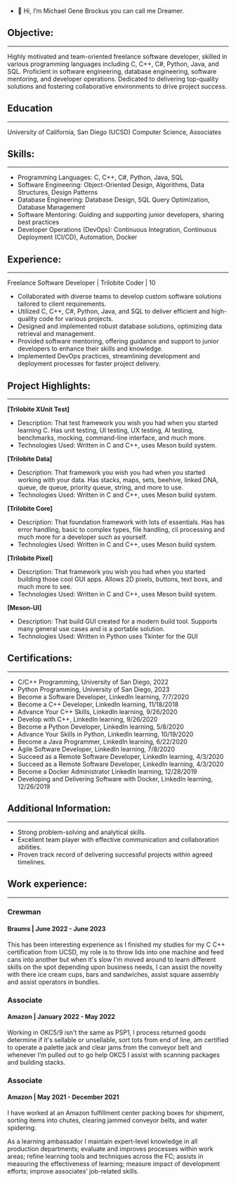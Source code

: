 - 👋 Hi, I’m Michael Gene Brockus you can call me Dreamer.

## Objective:
-----------------------
Highly motivated and team-oriented freelance software developer, skilled in various programming languages including C, C++, C#, Python, Java, and SQL. Proficient in software engineering, database engineering, software mentoring, and developer operations. Dedicated to delivering top-quality solutions and fostering collaborative environments to drive project success.

## Education
-----------------------
University of California, San Diego (UCSD)
Computer Science, Associates

## Skills:
-----------------------
- Programming Languages: C, C++, C#, Python, Java, SQL
- Software Engineering: Object-Oriented Design, Algorithms, Data Structures, Design Patterns
- Database Engineering: Database Design, SQL Query Optimization, Database Management
- Software Mentoring: Guiding and supporting junior developers, sharing best practices
- Developer Operations (DevOps): Continuous Integration, Continuous Deployment (CI/CD), Automation, Docker

## Experience:
-----------------------
Freelance Software Developer | Trilobite Coder | 10
- Collaborated with diverse teams to develop custom software solutions tailored to client requirements.
- Utilized C, C++, C#, Python, Java, and SQL to deliver efficient and high-quality code for various projects.
- Designed and implemented robust database solutions, optimizing data retrieval and management.
- Provided software mentoring, offering guidance and support to junior developers to enhance their skills and knowledge.
- Implemented DevOps practices, streamlining development and deployment processes for faster project delivery.

## Project Highlights:
-----------------------
**[Trilobite XUnit Test]**
- Description: That test framework you wish you had when you started learning C. Has unit testing, UI testing, UX testing, AI testing, benchmarks, mocking, command-line interface, and much more.
- Technologies Used: Written in C and C++, uses Meson build system.

**[Trilobite Data]**
- Description: That framework you wish you had when you started working with your data. Has stacks, maps, sets, beehive, linked DNA, queue, de queue, priority queue, string, and more to use.
- Technologies Used: Written in C and C++, uses Meson build system.

**[Trilobite Core]**
- Description: That foundation framework with lots of essentials. Has has error handling, basic to complex types, file handling, cli processing and much more for a developer such as yourself.
- Technologies Used: Written in C and C++, uses Meson build system.

**[Trilobite Pixel]**
- Description: That framework you wish you had when you started building those cool GUI apps. Allows 2D pixels, buttons, text boxs, and much more to see.
- Technologies Used: Written in C and C++, uses Meson build system.

**[Meson-UI]**
- Description: That build GUI created for a modern build tool. Supports many general use cases and is a portable solution.
- Technologies Used: Written in Python uses Tkinter for the GUI

## Certifications:
-----------------------
- C/C++ Programming, University of San Diego, 2022
- Python Programming, University of San Diego, 2023
- Become a Software Developer, LinkedIn learning, 7/7/2020
- Become a C++ Developer, LinkedIn learning, 11/18/2018
- Advance Your C++ Skills, LinkedIn learning, 9/26/2020
- Develop with C++, LinkedIn learning, 9/26/2020
- Become a Python Developer, LinkedIn learning, 5/8/2020
- Advance Your Skills in Python, LinkedIn learning, 10/19/2020
- Become a Java Programmer, LinkedIn learning, 6/22/2020
- Agile Software Developer, LinkedIn learning, 7/8/2020
- Succeed as a Remote Software Developer, LinkedIn learning, 4/3/2020
- Succeed as a Remote Software Developer, LinkedIn learning, 4/3/2020
- Become a Docker Administrator LinkedIn learning, 12/28/2019
- Developing and Delivering Software with Docker, LinkedIn learning, 12/26/2019
  
## Additional Information:
-----------------------
- Strong problem-solving and analytical skills.
- Excellent team player with effective communication and collaboration abilities.
- Proven track record of delivering successful projects within agreed timelines.

## Work experience:
-----------------------
### Crewman
#### Braums | June 2022 - June 2023

This has been interesting experience as I finished my studies for my C C++
certification from UCSD, my role is to throw lids into one machine and feed
cans into another but when it's slow I'm moved around to learn different
skills on the spot depending upon business needs, I can assist the novelty
with there ice cream cups, bars and sandwiches, assist square assembly and
assist operators in bundles.

### Associate
#### Amazon | January 2022 - May 2022

Working in OKC5/9 isn't the same as PSP1, l process returned goods determine
if it's sellable or unsellable, sort tots from end of line, am certified to
operate a palette jack and clear jams from the conveyor belt and whenever I’m
pulled out to go help OKC5 I assist with scanning packages and building stacks.

### Associate
#### Amazon | May 2021 - December 2021

I have worked at an Amazon fulfillment center packing boxes for shipment, sorting
items into chutes, clearing jammed conveyor belts, and water spidering.

As a learning ambassador I maintain expert-level knowledge in all production departments;
evaluate and improves processes within work areas; refine learning tools and techniques
across the FC; assists in measuring the effectiveness of learning; measure impact of
development efforts; improve associates’ job-related skills.

<!---
michaelbrockus/michaelbrockus is a ✨ special ✨ repository because its `README.md` (this file) appears on your GitHub profile.
You can click the Preview link to take a look at your changes.
--->
